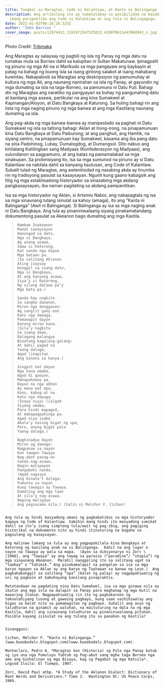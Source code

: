 ```yaml
---
title: Tungkol sa Maragtas, Code ni Kalantiaw, at Kanta ni Balinganga
description: Ang artikulong ito ay tumatalakay sa posibilidad na basahin sa
  ibang perspektiba ang Code ni Kalantiaw at ang tula ni Balingagnga.
date: 2022-01-02T06:28:28.525Z
author: "John Barrios "
cover_image: posts/12974413_1391672547525013_428078611443968943_n.jpg
---
```

Photo Credit: [Tribmaka](https://l.facebook.com/l.php?u=http%3A%2F%2Ftribmaka.weebly.com%2F%3Ffbclid%3DIwAR1RKbGgua4SEKK0JPaaIKYfK4BqfsmiTmGum-w1n700pGFDk71_lTTLYS4&h=AT1Jmws84gPjj5COQDZyRzWXwOZCPYt5pIJRcvwGRIZU5UdxrFHKlc0goLY8AeXoANNxUDq19h7cuw-MzN5o2q7ZqD3XLFIQK7MwJ9aVYzVIcNmg-MUn8LiFZ4ZGu7OfWZSxjIIt8Rw)

Ang Maragtas ay salaysay ng pagbili ng isla ng Panay ng mga datu na tumakas mula sa Borneo dahil sa kalupitan ni Sultan Makatunaw. Ipinagpalit ng pinuno ng mga Ati na si Marikudo sa mga pangayaw ang baybayin at patag na bahagi ng buong isla sa isang gintong salakot at isang mahabang kuwintas. Nakapaloob sa Maragtas ang deskripsiyon ng pamumuhay at kultura ng mga Ati, ang naunang nanirahan sa isla ng Panay, at gayundin ng mga dumating sa isla na taga-Borneo, sa pamumuno ni Datu Puti.  Bahagi din ng Maragtas ang naratibo ng pangyayari sa buhay ng pangunahing datu at kanilang mga asawa, partikular na ang kina Sumakwel at Kapinangan/Aloyon, at Datu Bangkaya at Katurong. Sa huling bahagi rin ang lista ng mga naging pinuno ng mga banwa at ang mga Kastilang naunang dumating sa isla. 

Ang pag-akda ng mga banwa-banwa ay manipestado sa paghati ni Datu Sumakwel ng isla sa tatlong bahagi: Aklan at Irong-irong, na pinapamunuan kina Datu Bangkaya at Datu Paiburong; at ang panghuli, ang Hamtik, na siyang sentro, na pinapamunuan kay Sumakwel, kasama ang iba pang datu na sina Padohinog, Lubay, Dumalogdog, at Dumangsol. Dito nabuo ang kinilalang Katilingban sang Madyaas (Konfederasyon ng Madyaas), ang sulundanon sa pagpamuno, at ang batas ng pamamalakad sa mga sinakupan.
Sa probinsiyang ito, isa sa mga sumunod na pinuno ay si Datu Kalantiaw na nakilala dahil sa kanyang kautusan, ang Code of Kalantiaw. Subalit tulad ng Maragtas, ang awtentisidad ng nasabing akda ay tinumba rin ng tradisyong pasulat sa kasaysayan. Ngunit kung gaano kabagsik ang titig ng mga establisadong historyador sa sinasabing mga akdang pangkasaysayan, iba naman pagdating sa akdang pampanitikan. 

Isa sa mga historyador ng Aklan, si Artemio Nabor, ang nakapagtala ng isa sa mga sinaunang tulang isinulat sa kahoy (amaga), ito ang “Kanta ni Balinganga” (Awit ni Balinganga). Si Balinganga ay isa sa mga naging anak ni Datu Bangkaya. Ang tula ay pinaniniwalaang siyang pinakamatandang dokumentong pasulat sa Akeanon bago dumating ang mga Kastila.

>```{
> Hambae Inakeanon
> Manat saeaysayon
> Hanongod sa dato,
> Nga si Bangkaya,
> Ag anang asawa,
> Imaw si Katorong,
> Kat sanda nga daywa
> Mga bataon pa.
> (Sa salitang Aklanon 
> Ating isaysay
> Hinggil sa isang dato,
> Nga si Bangkaya,
> At ang kanyang asawa,
> Siya’y si Katorong,
> Ng silang dalawa pa’y
> Mga bata pa.)
>
> Sanda hay nagkita
> Sa sangka daeanon, 
> Miron nga dongganon:
> Ag sanglit gaoy eon
> Rato nga daeaga,
> Pomaeapit dayon
> Datong miron kana.
> (Sila’y nagkita
> Sa isang daan,
> Dalagang malangya
> Binatang kagalang-galang:
> At dahil pagod na
> Yaong dalaga,
> Agad linapitan 
> Ang binata sa kanya.)
>
> Singpit nat dayon
> Nga kana omaba,
> Agod di gaoyon,
> Makapahoway pa.
> Dayon na nga abhon
> Ay mana eat opa,
> Kono, kabog-at na
> Kato nga daeaga.
> (Inaya niya) \[a]gad
> Siyang umaba,
> Para hindi mapagod,
> At makapagpahinga pa.
> Agad niya inaba
> Akala’y kasing bigat ng upa,
> Pero, anong bigat pala
> Yaong dalaga.)
>
> Naghinadya dayon
> Miron ag daeaga:
> Nagpanaw sa nayon
> Kon tawgon Tawaya
> Nag-abot panag-on
> Sanda nag-asawa,
> Nagin malipayon
> Pangabohi nanda. 
> (Agad nagsaya
> Ang binata’t dalaga:
> Pumunta sa nayon
> Kung tawagin ay Tawaya.
> Dumating ang mga taon
> At sila’y nag-asawa.
> Naging maligaya
> Ang pagsasama nila.) (Salin ni Melchor F. Cichon)  
```}

Ang tula ay hindi masyadong umani ng pagbabatikos sa mga historyador kagaya ng Code of Kalantiaw. Sabihin mang hindi ito masyadong sumikat dahil sa ito’y isang simpleng tula/awit ng pag-ibig, ang pagiging historikal na dokumento nito ay hindi itinuturing na bagahe sa pagsulong ng kasaysayan.

Ang malinaw lamang sa tula ay ang pagpapakilala kina Bangkaya at Katorong ng kanilang anak na si Balinganga.  Kahit na ang lugar o nayon na Tawaya ay wala sa mapa.  (Ayon sa diksyonaryo ni Zorc \[1966], ang “Tawaya” ay ang tawag sa paraiso (“paradise”/ “utopia”) ng mga sinaunang Akeanon.  Marahil nanggaling ito sa salitang ugat na “tawhay” o “tahimik.” Ang pinakamalapit na pangalan sa isa sa mga baryo ngayon sa Aklan ay ang baryo ng Tayhawan sa banwa ng Lezo.)  Ang pagkakabanggit sa salitang “opa” (balat ng palay) ay nagpapahiwatig ng uri ng pagkain at kabuhayang kanilang pinapraktis.  

Matatandaan na pagdating nina Datu Sumakwel, isa sa mga ginawa nila ay ikutin ang mga isla na malapit sa Panay para maghanap ng mga butil na maaaring itanim. Nagpapahiwatig rin ito ng pagkakaroon ng teknolohiyang lusong at gawaing pagbayó, kung saan naihihiwalay ang bigas sa balat nito sa pamamagitan ng pagbayo. Subalit ang anyo ng taludturan na ginamit ay waluhan, na maituturing na dala na ng mga Kastila, dahil ang sinaunang taludturan ay pinaniniwalaang pituhan. Posible kayang isinulat na ang tulang ito sa panahon ng Kastila?


Sinangguni:

Cichon, Melchor F. “Kanta ni Balinganga.” [www.bueabodalc.blogspot.com](www.bueabodalc.blogspot.com).

Monteclaro, Pedro A. *Maragtas kon (Historia) sg Pulo nga Panay kutub sg iya una nga Pumuluyo Tubtub sg Pag-abut sang mgha taga Borneo nga amo ang Ginhalinan sg mga Bisaya, kag sg Pagabut sg mga Katsila*. Lngsod Iloilo: El Tiempo, 1907.

Zorc, David Paul atbp. *A Study of the Aklanon Dialect: Dictionary of Root Words and Derivations.* Tomo 2.  Washington DC: US Peace Corps, 1969.
